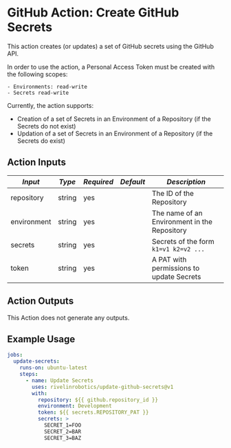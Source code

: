 # GitHub Action: Create GitHub Secrets

This action creates (or updates) a set of GitHub secrets using the GitHub API.

In order to use the action, a Personal Access Token must be created with the following scopes:

    - Environments: read-write
    - Secrets read-write

Currently, the action supports:

- Creation of a set of Secrets in an Environment of a Repository (if the Secrets do not exist)
- Updation of a set of Secrets in an Environment of a Repository (if the Secrets do exist)

## Action Inputs

| *Input*           | *Type*  | *Required* | *Default* | *Description*                                |
|-------------------|---------|------------|-----------|----------------------------------------------|
| repository        | string  | yes        |           | The ID of the Repository                     |
| environment       | string  | yes        |           | The name of an Environment in the Repository |
| secrets           | string  | yes        |           | Secrets of the form `k1=v1 k2=v2 ...`        |
| token             | string  | yes        |           | A PAT with permissions to update Secrets     |

## Action Outputs

This Action does not generate any outputs.

## Example Usage

```yaml
jobs:
  update-secrets:
    runs-on: ubuntu-latest
    steps:
      - name: Update Secrets
        uses: rivelinrobotics/update-github-secrets@v1
        with:
          repository: ${{ github.repository_id }}
          environment: Development
          token: ${{ secrets.REPOSITORY_PAT }}
          secrets: >
            SECRET_1=FOO
            SECRET_2=BAR
            SECRET_3=BAZ
```

